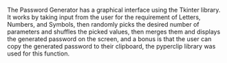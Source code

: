 The Password Generator has a graphical interface using the Tkinter library.
It works by taking input from the user for the requirement of Letters, Numbers, and Symbols, then randomly picks the desired number of parameters and shuffles the picked values, then merges them and displays the generated password on the screen, and a bonus is that the user can copy the generated password to their clipboard, the pyperclip library was used for this function. 
